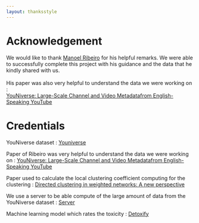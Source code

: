```yaml
---
layout: thanksstyle
---
```


# Acknowledgement 

We would like to thank [Manoel Ribeiro](https://manoelhortaribeiro.github.io/) for his helpful remarks. We were able to successfully complete this project with his guidance and the data that he kindly shared with us. <br>  
His paper was also very helpful to understand the data we were working on :  
[YouNiverse: Large-Scale Channel and Video Metadatafrom English-Speaking YouTube](https://ojs.aaai.org/index.php/ICWSM/article/view/18125/17928)

# Credentials

YouNiverse dataset : [Youniverse](https://zenodo.org/record/4650046#.Y3eNQceZO3-)

Paper of Ribeiro was very helpful to understand the data we were working on : 
[YouNiverse: Large-Scale Channel and Video Metadatafrom English-Speaking YouTube](https://ojs.aaai.org/index.php/ICWSM/article/view/18125/17928)

Paper used to calculate the local clustering coefficient computing for the clustering : 
[Directed clustering in weighted networks: A new perspective](https://www.sciencedirect.com/science/article/abs/pii/S096007791730509X?via%3Dihub)

We use a server to be able compute of the large amount of data from the YouNiverse dataset : [Server](https://www.vultr.com/)

Machine learning model which rates the toxicity : [Detoxify](https://github.com/unitaryai/detoxify)
